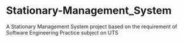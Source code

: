 # Stationary-Management_System

A Stationary Management System project based on the requirement of Software Engineering Practice subject on UTS
